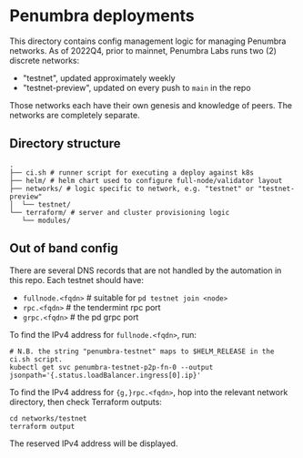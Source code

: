 # Penumbra deployments

This directory contains config management logic for managing
Penumbra networks. As of 2022Q4, prior to mainnet,
Penumbra Labs runs two (2) discrete networks:

  * "testnet", updated approximately weekly
  * "testnet-preview", updated on every push to `main` in the repo

Those networks each have their own genesis and knowledge of peers.
The networks are completely separate.

## Directory structure

```
.
├── ci.sh # runner script for executing a deploy against k8s
├── helm/ # helm chart used to configure full-node/validator layout
├── networks/ # logic specific to network, e.g. "testnet" or "testnet-preview"
│  └── testnet/
└── terraform/ # server and cluster provisioning logic
   └── modules/
```

## Out of band config
There are several DNS records that are not handled
by the automation in this repo. Each testnet should have:

* `fullnode.<fqdn>` # suitable for `pd testnet join <node>`
* `rpc.<fqdn>` # the tendermint rpc port
* `grpc.<fqdn>` # the pd grpc port

To find the IPv4 address for `fullnode.<fqdn>`, run:

```
# N.B. the string "penumbra-testnet" maps to $HELM_RELEASE in the ci.sh script.
kubectl get svc penumbra-testnet-p2p-fn-0 --output jsonpath='{.status.loadBalancer.ingress[0].ip}'
```

To find the IPv4 address for `{g,}rpc.<fqdn>`, hop into the relevant
network directory, then check Terraform outputs:

```
cd networks/testnet
terraform output
```

The reserved IPv4 address will be displayed.
